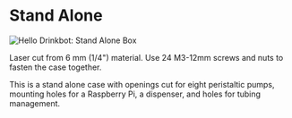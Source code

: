 # Stand Alone


![Hello Drinkbot: Stand Alone Box](stand_alone.jpg "Stand Alone")

Laser cut from 6 mm (1/4") material. Use 24 M3-12mm screws and nuts to fasten 
the case together.

This is a stand alone case with openings cut for eight peristaltic pumps, mounting
holes for a Raspberry Pi, a dispenser, and holes for tubing management.



